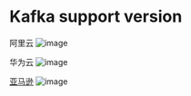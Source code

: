 # Kafka support version

阿里云
![image](https://user-images.githubusercontent.com/43192516/120056124-e2436280-c06c-11eb-99d3-efe020d389dd.png)

华为云
![image](https://user-images.githubusercontent.com/43192516/120056159-1dde2c80-c06d-11eb-8b76-d83602224459.png)

[亚马逊](https://docs.aws.amazon.com/msk/latest/developerguide/supported-kafka-versions.html)
![image](https://user-images.githubusercontent.com/43192516/120056260-87f6d180-c06d-11eb-8bf7-6ed61272f990.png)


